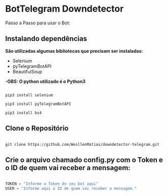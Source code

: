 # BotTelegram Downdetector


Passo a Passo para usar o Bot:


## Instalando dependências

__São utilizadas algumas bibliotecas  que precisam ser instaladas:__

- Selenium
- pyTelegramBotAPI
- BeautifulSoup

__-OBS: O python utilizado é o Python3__

```shellscript

pip3 install selenium

pip3 install pyTelegramBotAPI

pip3 install bs4

```

## Clone o Repositório

```shellscript

git clone https://github.com/WesllenMatias/downdetector-telegram.git

```
## Crie o arquivo chamado config.py com o Token e o ID de quem vai receber a mensagem:

```Python

TOKEN = "Informe o Token do seu bot aqui"
USER = "Informe aqui o ID de quem vai receber a mensagem."

```

## 
